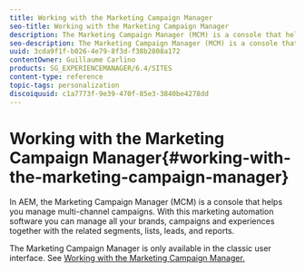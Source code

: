 ```yaml
---
title: Working with the Marketing Campaign Manager
seo-title: Working with the Marketing Campaign Manager
description: The Marketing Campaign Manager (MCM) is a console that helps you manage multi-channel campaigns
seo-description: The Marketing Campaign Manager (MCM) is a console that helps you manage multi-channel campaigns
uuid: 3cda9f1f-b026-4e79-8f3d-f38b2808a172
contentOwner: Guillaume Carlino
products: SG_EXPERIENCEMANAGER/6.4/SITES
content-type: reference
topic-tags: personalization
discoiquuid: c1a7773f-9e39-470f-85e3-3840be4278dd
---
```


# Working with the Marketing Campaign Manager{#working-with-the-marketing-campaign-manager}

In AEM, the Marketing Campaign Manager (MCM) is a console that helps you manage multi-channel campaigns. With this marketing automation software you can manage all your brands, campaigns and experiences together with the related segments, lists, leads, and reports.

The Marketing Campaign Manager is only available in the classic user interface. See [Working with the Marketing Campaign Manager.](../../../sites/classic-ui-authoring/using/classic-personalization-campaigns-mktg-manager.md)
